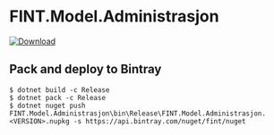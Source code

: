 # FINT.Model.Administrasjon

[ ![Download](https://api.bintray.com/packages/fint/nuget/FINT.Model.Administrasjon/images/download.svg) ](https://bintray.com/fint/nuget/FINT.Model.Administrasjon/_latestVersion)

## Pack and deploy to Bintray

```
$ dotnet build -c Release
$ dotnet pack -c Release
$ dotnet nuget push FINT.Model.Administrasjon\bin\Release\FINT.Model.Administrasjon.<VERSION>.nupkg -s https://api.bintray.com/nuget/fint/nuget
```